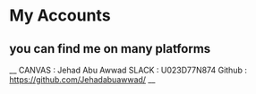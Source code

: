 

# My Accounts
## you can find me on many platforms
__
CANVAS : Jehad Abu Awwad
SLACK :  U023D77N874
Github : https://github.com/Jehadabuawwad/
__
